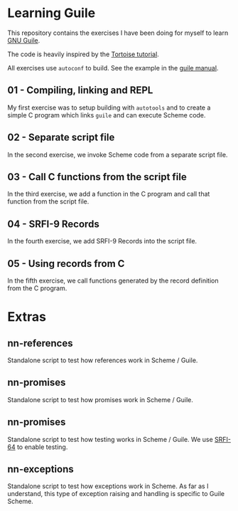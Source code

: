 # Learning Guile

This repository contains the exercises I have been doing for myself to learn [GNU
Guile](https://www.gnu.org/software/guile/).

The code is heavily inspired by the [Tortoise tutorial](https://www.gnu.org/software/guile/docs/guile-tut/tutorial.html).

All exercises use `autoconf` to build. See the example in the [guile
manual](https://www.gnu.org/software/guile/manual/html_node/A-Sample-Guile-Main-Program.html#Building-the-Example-with-Autoconf).

## 01 - Compiling, linking and REPL

My first exercise was to setup building with `autotools` and to create a simple C program which links `guile` and can
execute Scheme code.

## 02 - Separate script file

In the second exercise, we invoke Scheme code from a separate script file.

## 03 - Call C functions from the script file

In the third exercise, we add a function in the C program and call that function from the script file.

## 04 - SRFI-9 Records

In the fourth exercise, we add SRFI-9 Records into the script file.

## 05 - Using records from C

In the fifth exercise, we call functions generated by the record definition from the C program.

# Extras

## nn-references

Standalone script to test how references work in Scheme / Guile.

## nn-promises

Standalone script to test how promises work in Scheme / Guile.

## nn-promises

Standalone script to test how testing works in Scheme / Guile. We use
[SRFI-64](https://srfi.schemers.org/srfi-64/srfi-64.html) to enable testing.

## nn-exceptions

Standalone script to test how exceptions work in Scheme. As far as I understand, this type of exception raising and
handling is specific to Guile Scheme.
